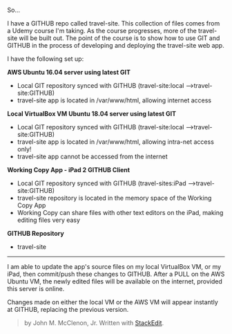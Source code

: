 So...

I have a GITHUB repo called travel-site. This collection of files comes from a Udemy course I'm taking. As the course progresses, more of the travel-site will be built out. The point of the course is to show how to use GIT and GITHUB in the process of developing and deploying the travel-site web app.

I have the following set up:

**AWS Ubuntu 16.04 server using latest GIT**

 - Local GIT repository synced with GITHUB (travel-site:local -->travel-site:GITHUB) 
 - travel-site app is located in /var/www/html, allowing internet access

**Local VirtualBox VM Ubuntu 18.04 server using latest GIT**

 - Local GIT repository synced with GITHUB (travel-site:local -->travel-site:GITHUB)
 - travel-site app is located in /var/www/html, allowing intra-net access only!
 - travel-site app cannot be accessed from the internet

**Working Copy App - iPad 2 GITHUB Client**

 - Local GIT repository synced with GITHUB (travel-sites:iPad -->travel-site:GITHUB) 
 - travel-site repository is located in the memory space of the Working Copy App
 - Working Copy can share files with other text editors on the iPad, making editing files very easy

**GITHUB Repository**

 - travel-site
---
	
 I am able to update the app's source files on my local VirtualBox VM, or my iPad, then commit/push these changes to GITHUB. After a PULL on the AWS Ubuntu VM, the newly edited files will be available on the internet, provided this server is online.

Changes made on either the local VM or the AWS VM will appear instantly at GITHUB, replacing the previous version.

>by John M. McClenon, Jr.
> Written with [StackEdit](https://stackedit.io/).
<!--stackedit_data:
eyJoaXN0b3J5IjpbMTU1NTc3NDg4NCwtNTMwMzM1Nzg0LDE2OT
M1MzM4NTYsLTg0MjY5NTE3Nl19
-->